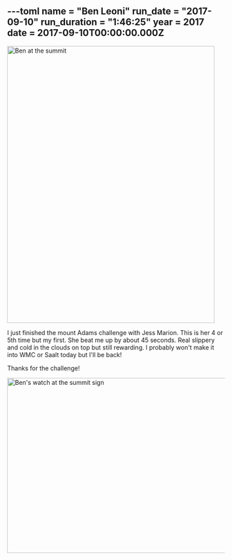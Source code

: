 ---toml
name = "Ben Leoni"
run_date = "2017-09-10"
run_duration = "1:46:25"
year = 2017
date = 2017-09-10T00:00:00.000Z
---
<img src="https://res.cloudinary.com/mount-adams-challenge/f_auto,c_limit,w_1000,h_800/results/leoni-summit-sign.jpg" loading="lazy" alt="Ben at the summit" width="480" height="640">

I just finished the mount Adams challenge with Jess Marion.  This is her 4 or 5th time but my first.  She beat me up by about 45 seconds.  Real slippery and cold in the clouds on top but still rewarding.  I probably won't make it into WMC or Saalt today but I'll be back!

Thanks for the challenge!

<img src="https://res.cloudinary.com/mount-adams-challenge/f_auto,c_limit,w_1000,h_800/results/leoni-watch-summit.jpg" loading="lazy" alt="Ben's watch at the summit sign" width="540" height="405">


